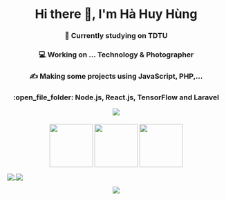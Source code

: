 <h1 align="center">Hi there 👋, I'm Hà Huy Hùng</h1>
<h3 align="center">📘 Currently studying on TDTU</h3>
<h3 align="center">💻 Working on ... Technology & Photographer </h3>
<h3 align="center">✍️ Making some projects using JavaScript, PHP,...</h3>
<h3 align="center">:open_file_folder: Node.js, React.js, TensorFlow and Laravel </h3>


<p align="center" style="margin-bottom: 20px">
	<img src="https://github-readme-stats.vercel.app/api?username=Zeroryo&show_icons=true&theme=tokyonight"></img>
</p>
<p align="center" style="margin-bottom: 10px">
	<img src="https://media3.giphy.com/media/ln7z2eWriiQAllfVcn/200w.webp" width="100" />
	<img src="https://i.giphy.com/media/eNAsjO55tPbgaor7ma/200w.webp" width="100" />
	<img src="https://media.giphy.com/media/kdFc8fubgS31b8DsVu/giphy.gif" width="100" />
</p>
<a href="https://github.com/ZeroRyo/lux_shop_travel">
  <img align="center" src="https://github-readme-stats.vercel.app/api/pin/?username=ZeroRyo&repo=lux_shop_travel" />
</a>
<a href="https://github.com/ZeroRyo/hoctap">
  <img align="center" src="https://github-readme-stats.vercel.app/api/pin/?username=ZeroRyo&repo=hoctap" />
</a>
</br>
<p align="center" style="margin-bottom: 20px">
	<img src="https://github-readme-stats.vercel.app/api/top-langs/?username=Zeroryo&layout=compact"></img>
</p>
